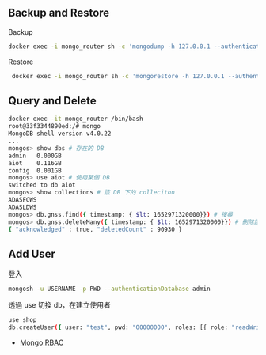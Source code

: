 ## Backup and Restore

Backup

```bash
docker exec -i mongo_router sh -c 'mongodump -h 127.0.0.1 --authenticationDatabase admin -u <user> -p <password> --db <database> --archive' > db.dump
```

Restore

```bash
 docker exec -i mongo_router sh -c 'mongorestore -h 127.0.0.1 --authenticationDatabase admin -u <user> -p <password> --db <database> --archive' < db.dump
```

## Query and Delete

```bash
docker exec -it mongo_router /bin/bash
root@33f3344890ed:/# mongo
MongoDB shell version v4.0.22
...
mongos> show dbs # 存在的 DB
admin   0.000GB
aiot    0.116GB
config  0.001GB
mongos> use aiot # 使用某個 DB
switched to db aiot
mongos> show collections # 該 DB 下的 colleciton
ADASFCWS
ADASLDWS
mongos> db.gnss.find({ timestamp: { $lt: 1652971320000}}) # 搜尋
mongos> db.gnss.deleteMany({ timestamp: { $lt: 1652971320000}}) # 刪除該 collection 下的 Document
{ "acknowledged" : true, "deletedCount" : 90930 }

```
## Add User

登入
```bash
mongosh -u USERNAME -p PWD --authenticationDatabase admin 
```

透過 use 切換 db，在建立使用者
```bash
use shop
db.createUser({ user: "test", pwd: "00000000", roles: [{ role: "readWrite", db: "shop" },{ role: "read", db: "aiot" }]})
```

- [Mongo RBAC](https://www.bmc.com/blogs/mongodb-role-based-access-control/)

